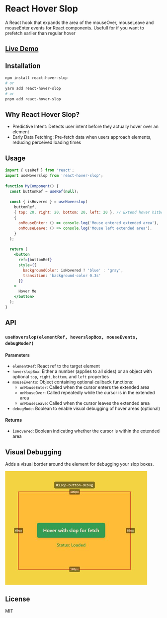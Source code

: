 # React Hover Slop

A React hook that expands the area of the mouseOver, mouseLeave and mouseEnter events for React components. Usefull for if you want to prefetch earlier than regular hover

## [Live Demo](https://react-hover-slop-example-page.vercel.app/)

## Installation

```bash
npm install react-hover-slop
# or
yarn add react-hover-slop
# or
pnpm add react-hover-slop
```

## Why React Hover Slop?

- Predictive Intent: Detects user intent before they actually hover over an element
- Early Data Fetching: Pre-fetch data when users approach elements, reducing perceived loading times

## Usage

```jsx
import { useRef } from 'react';
import useHoverslop from 'react-hover-slop';

function MyComponent() {
  const buttonRef = useRef(null);
  
  const { isHovered } = useHoverslop(
    buttonRef,
    { top: 20, right: 20, bottom: 20, left: 20 }, // Extend hover hitbox 20px in all directions
    {
      onMouseEnter: () => console.log('Mouse entered extended area'),
      onMouseLeave: () => console.log('Mouse left extended area'),
    }
  );
  
  return (
    <button 
      ref={buttonRef}
      style={{ 
        backgroundColor: isHovered ? 'blue' : 'gray',
        transition: 'background-color 0.3s'
      }}
    >
      Hover Me
    </button>
  );
}
```

## API

### `useHoverslop(elementRef, hoverslopBox, mouseEvents, debugMode?)`

#### Parameters

- `elementRef`: React ref to the target element
- `hoverslopBox`: Either a number (applies to all sides) or an object with optional `top`, `right`, `bottom`, and `left` properties
- `mouseEvents`: Object containing optional callback functions:
  - `onMouseEnter`: Called when the cursor enters the extended area
  - `onMouseOver`: Called repeatedly while the cursor is in the extended area
  - `onMouseLeave`: Called when the cursor leaves the extended area
- `debugMode`: Boolean to enable visual debugging of hover areas (optional)

#### Returns

- `isHovered`: Boolean indicating whether the cursor is within the extended area

## Visual Debugging

Adds a visual border around the element for debugging your slop boxes. 

 <img src="./public/HoveSlopDebugMode.jpg" alt="Adds a visual border around the element for debugging your slop boxes. ">

## License

MIT

